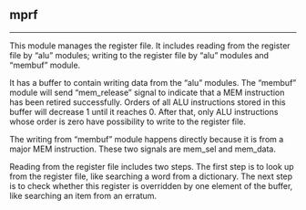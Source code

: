 
## mprf

-------------------------------------

This module manages the register file. It includes reading from the register file by “alu” modules; writing to the register file by “alu” modules and “membuf” module.

It has a buffer to contain writing data from the “alu” modules.  The “membuf” module will send “mem_release” signal to indicate that a MEM instruction has been retired successfully. Orders of all ALU instructions stored in this buffer will decrease 1 until it reaches 0. After that, only ALU instructions whose order is zero have possibility to write to the register file.

The writing from “membuf” module happens directly because it is from a major MEM instruction. These two signals are mem_sel and mem_data.

Reading from the register file includes two steps. The first step is to look up from the register file, like searching a word from a dictionary. The next step is to check whether this register is overridden by one element of the buffer, like searching an item from an erratum.
